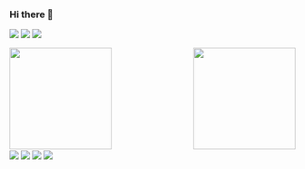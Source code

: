 ### Hi there 👋
<div>

   <a href="https://www.instagram.com/conrado_alves_maia/" target="_blank"><img src="https://img.shields.io/badge/Instagram-E4405F?style=for-the-badge&logo=instagram&logoColor=white"></a>
   <a href="https://www.facebook.com/Conradooooo/?viewas=100000686899395&show_switched_toast=0&show_switched_tooltip=0&show_podcast_settings=0" target="_blank"><img src="https://img.shields.io/badge/Facebook-1877F2?style=for-the-badge&logo=facebook&logoColor=white"></a>
<a href="https://www.linkedin.com/in/conradomaia/" target="_blank"><img src="https://img.shields.io/badge/LinkedIn-0077B5?style=for-the-badge&logo=linkedin&logoColor=white"></a>
   </div>
   <div>
 <img align= lefth src= "https://github-readme-stats.vercel.app/api?username=ConradsMaia&theme=blue-green" height="180em">
<img align= right src= "https://github-readme-stats.vercel.app/api/top-langs/?username=ConradsMaia&theme=blue-green" height="180em">
</div>
<div>
<img align= center src= "https://img.shields.io/badge/JavaScript-F7DF1E?style=for-the-badge&logo=javascript&logoColor=black">
<img align= center src= "https://img.shields.io/badge/CSS3-1572B6?style=for-the-badge&logo=css3&logoColor=white">
<img align= center src= "https://img.shields.io/badge/HTML5-E34F26?style=for-the-badge&logo=html5&logoColor=white">
<img align= center src= "https://img.shields.io/badge/Node.js-43853D?style=for-the-badge&logo=node.js&logoColor=white">
  </div>
